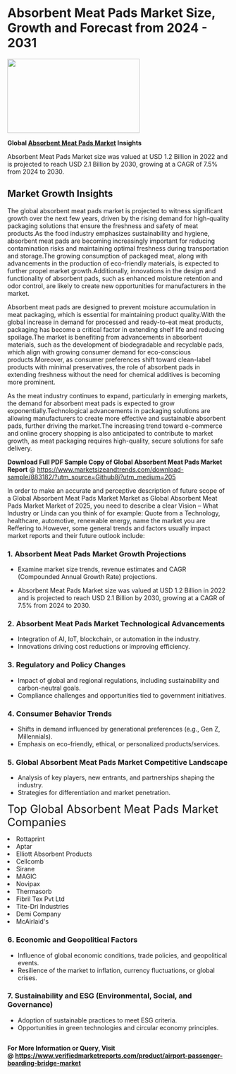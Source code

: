 <H1>Absorbent Meat Pads Market Size, Growth and Forecast from 2024 - 2031</H1><img class="aligncenter size-medium wp-image-584254" src="https://thirdeyenews.in/wp-content/uploads/2024/09/Global-Market-Research-300x168.jpeg" alt="" width="300" height="168" /><p><strong>Global&nbsp;<a href="https://www.marketsizeandtrends.com/download-sample/883182/?utm_source=Github8j?utm_medium=205">Absorbent Meat Pads Market</a> Insights</strong></p><p>Absorbent Meat Pads Market size was valued at USD 1.2 Billion in 2022 and is projected to reach USD 2.1 Billion by 2030, growing at a CAGR of 7.5% from 2024 to 2030.</p><p><h2>Market Growth Insights</h2> <p>The global absorbent meat pads market is projected to witness significant growth over the next few years, driven by the rising demand for high-quality packaging solutions that ensure the freshness and safety of meat products.As the food industry emphasizes sustainability and hygiene, absorbent meat pads are becoming increasingly important for reducing contamination risks and maintaining optimal freshness during transportation and storage.The growing consumption of packaged meat, along with advancements in the production of eco-friendly materials, is expected to further propel market growth.Additionally, innovations in the design and functionality of absorbent pads, such as enhanced moisture retention and odor control, are likely to create new opportunities for manufacturers in the market.</p> <p>Absorbent meat pads are designed to prevent moisture accumulation in meat packaging, which is essential for maintaining product quality.With the global increase in demand for processed and ready-to-eat meat products, packaging has become a critical factor in extending shelf life and reducing spoilage.The market is benefiting from advancements in absorbent materials, such as the development of biodegradable and recyclable pads, which align with growing consumer demand for eco-conscious products.Moreover, as consumer preferences shift toward clean-label products with minimal preservatives, the role of absorbent pads in extending freshness without the need for chemical additives is becoming more prominent.</p> <p>As the meat industry continues to expand, particularly in emerging markets, the demand for absorbent meat pads is expected to grow exponentially.Technological advancements in packaging solutions are allowing manufacturers to create more effective and sustainable absorbent pads, further driving the market.The increasing trend toward e-commerce and online grocery shopping is also anticipated to contribute to market growth, as meat packaging requires high-quality, secure solutions for safe delivery.</p> <p><span class=""><strong>Download Full PDF Sample Copy of Global Absorbent Meat Pads Market Report</strong> @ <a href="https://www.marketsizeandtrends.com/download-sample/883182/?utm_source=Github8j?utm_medium=205" target="_blank">https://www.marketsizeandtrends.com/download-sample/883182/?utm_source=Github8j?utm_medium=205</a></span></p><p>In order to make an accurate and perceptive description of future scope of a Global&nbsp;Absorbent Meat Pads Market Market as Global&nbsp;Absorbent Meat Pads Market Market of 2025, you need to describe a clear Vision &ndash; What Industry or Linda can you think of for example: Quote from a Technology, healthcare, automotive, renewable energy, name the market you are Reffering to.However, some general trends and factors usually impact market reports and their future outlook include:</p><h3>1.&nbsp;<strong>Absorbent Meat Pads Market Growth Projections</strong></h3><ul><li>Examine market size trends, revenue estimates and CAGR (Compounded Annual Growth Rate) projections.</li><li><p>Absorbent Meat Pads Market size was valued at USD 1.2 Billion in 2022 and is projected to reach USD 2.1 Billion by 2030, growing at a CAGR of 7.5% from 2024 to 2030.</p></li></ul><h3>2.&nbsp;<strong>Absorbent Meat Pads Market Technological Advancements</strong></h3><ul><li>Integration of AI, IoT, blockchain, or automation in the industry.</li><li>Innovations driving cost reductions or improving efficiency.</li></ul><h3>3.&nbsp;<strong>Regulatory and Policy Changes</strong></h3><ul><li>Impact of global and regional regulations, including sustainability and carbon-neutral goals.</li><li>Compliance challenges and opportunities tied to government initiatives.</li></ul><h3>4.&nbsp;<strong>Consumer Behavior Trends</strong></h3><ul><li>Shifts in demand influenced by generational preferences (e.g., Gen Z, Millennials).</li><li>Emphasis on eco-friendly, ethical, or personalized products/services.</li></ul><h3>5.&nbsp;<strong>Global Absorbent Meat Pads Market Competitive Landscape</strong></h3><ul><li>Analysis of key players, new entrants, and partnerships shaping the industry.</li><li>Strategies for differentiation and market penetration.</li></ul><p data-pm-slice="1 1 []"><span style="color: inherit; font-family: inherit; font-size: 25px;">Top Global Absorbent Meat Pads Market Companies</span></p><div class="" data-test-id=""><p><li>Rottaprint</li><li> Aptar</li><li> Elliott Absorbent Products</li><li> Cellcomb</li><li> Sirane</li><li> MAGIC</li><li> Novipax</li><li> Thermasorb</li><li> Fibril Tex Pvt Ltd</li><li> Tite-Dri Industries</li><li> Demi Company</li><li> McAirlaid's</li></p></div><h3>6.&nbsp;<strong>Economic and Geopolitical Factors</strong></h3><ul><li>Influence of global economic conditions, trade policies, and geopolitical events.</li><li>Resilience of the market to inflation, currency fluctuations, or global crises.</li></ul><h3>7.&nbsp;<strong>Sustainability and ESG (Environmental, Social, and Governance)</strong></h3><ul><li>Adoption of sustainable practices to meet ESG criteria.</li><li>Opportunities in green technologies and circular economy principles.</li></ul><h2><strong style="font-size: 14px;">For More Information or Query, Visit @&nbsp;</strong><a style="background-color: #ffffff; font-size: 14px;" href="https://www.marketsizeandtrends.com/report/absorbent-meat-pads-market/" target="_blank">https://www.verifiedmarketreports.com/product/airport-passenger-boarding-bridge-market</a></h2>